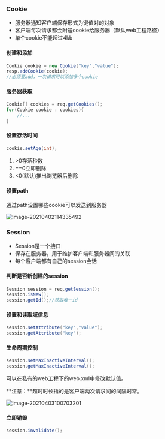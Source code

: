 ### Cookie

- 服务器通知客户端保存形式为键值对的对象
- 客户端每次请求都会附送cookie给服务器（默认web工程路径）
- 单个cookie不能超过4kb

#### 创建和添加

```java
Cookie cookie = new Cookie("key","value");
resp.addCookie(cookie);
//必须要add，一次请求可以添加多个cookie
```

#### 服务器获取

```java
Cookie[] cookies = req.getCookies();
for(Cookie cookie : cookies){
	//...
}
```

#### 设置存活时间

```java
cookie.setAge(int);
```

1. \>0存活秒数
2. ==0立即删除
3. <0(默认)推出浏览器后删除

#### 设置path

通过path设置哪些cookie可以发送到服务器

![image-20210402114335492](https://imagebag.oss-cn-chengdu.aliyuncs.com/img/image-20210402114335492.png)

### Session

- Session是一个接口
- 保存在服务器，用于维护客户端和服务器间的关联
- 每个客户端都有自己的session会话

#### 判断是否新创建的session

```java
Session session = req.getSession();
session.isNew();
session.getId();//获取唯一id
```

#### 设置和读取域信息

```java
session.setAttribute("key","value");
session.getAttribute("key");
```

#### 生命周期控制

```java
session.setMaxInactiveInterval();
session.getMaxInactiveInterval();
```

可以在私有的web工程下的web.xml中修改默认值。

**注意：**超时时长指的是客户端两次请求间的间隔时常。

![image-20210403100703201](https://imagebag.oss-cn-chengdu.aliyuncs.com/img/image-20210403100703201.png)

#### 立即销毁

```java
session.invalidate();
```

